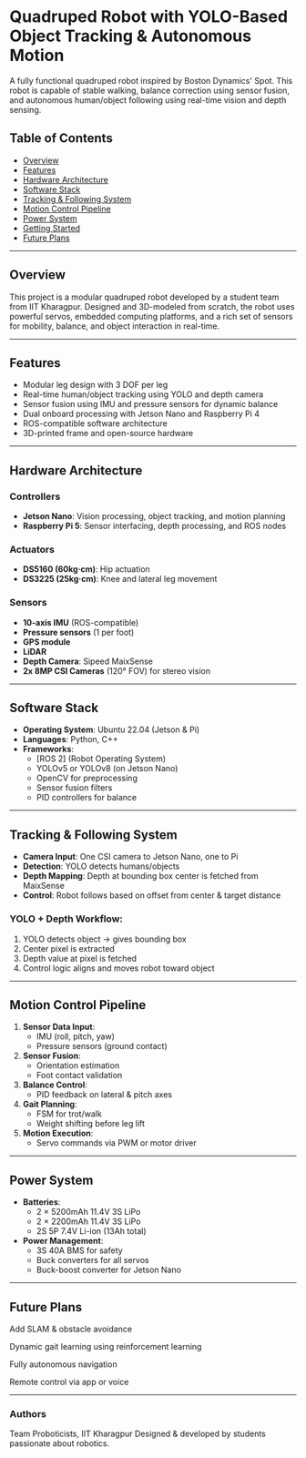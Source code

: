 # Quadruped Robot with YOLO-Based Object Tracking & Autonomous Motion

A fully functional quadruped robot inspired by Boston Dynamics' Spot. This robot is capable of stable walking, balance correction using sensor fusion, and autonomous human/object following using real-time vision and depth sensing.

## Table of Contents
- [Overview](#overview)
- [Features](#features)
- [Hardware Architecture](#hardware-architecture)
- [Software Stack](#software-stack)
- [Tracking & Following System](#tracking--following-system)
- [Motion Control Pipeline](#motion-control-pipeline)
- [Power System](#power-system)
- [Getting Started](#getting-started)
- [Future Plans](#future-plans)

---

## Overview

This project is a modular quadruped robot developed by a student team from IIT Kharagpur. Designed and 3D-modeled from scratch, the robot uses powerful servos, embedded computing platforms, and a rich set of sensors for mobility, balance, and object interaction in real-time.

---

## Features

- Modular leg design with 3 DOF per leg
- Real-time human/object tracking using YOLO and depth camera
- Sensor fusion using IMU and pressure sensors for dynamic balance
- Dual onboard processing with Jetson Nano and Raspberry Pi 4
- ROS-compatible software architecture
- 3D-printed frame and open-source hardware

---

## Hardware Architecture

### Controllers
- **Jetson Nano**: Vision processing, object tracking, and motion planning
- **Raspberry Pi 5**: Sensor interfacing, depth processing, and ROS nodes

### Actuators
- **DS5160 (60kg·cm)**: Hip actuation
- **DS3225 (25kg·cm)**: Knee and lateral leg movement

### Sensors
- **10-axis IMU** (ROS-compatible)
- **Pressure sensors** (1 per foot)
- **GPS module**
- **LiDAR**
- **Depth Camera**: Sipeed MaixSense
- **2x 8MP CSI Cameras** (120° FOV) for stereo vision

---

## Software Stack

- **Operating System**: Ubuntu 22.04 (Jetson & Pi)
- **Languages**: Python, C++
- **Frameworks**:
  - [ROS 2] (Robot Operating System)
  - YOLOv5 or YOLOv8 (on Jetson Nano)
  - OpenCV for preprocessing
  - Sensor fusion filters
  - PID controllers for balance

---

## Tracking & Following System

- **Camera Input**: One CSI camera to Jetson Nano, one to Pi
- **Detection**: YOLO detects humans/objects
- **Depth Mapping**: Depth at bounding box center is fetched from MaixSense
- **Control**: Robot follows based on offset from center & target distance

### YOLO + Depth Workflow:
1. YOLO detects object → gives bounding box
2. Center pixel is extracted
3. Depth value at pixel is fetched
4. Control logic aligns and moves robot toward object

---

## Motion Control Pipeline

1. **Sensor Data Input**:
   - IMU (roll, pitch, yaw)
   - Pressure sensors (ground contact)
2. **Sensor Fusion**:
   - Orientation estimation
   - Foot contact validation
3. **Balance Control**:
   - PID feedback on lateral & pitch axes
4. **Gait Planning**:
   - FSM for trot/walk
   - Weight shifting before leg lift
5. **Motion Execution**:
   - Servo commands via PWM or motor driver

---

## Power System

- **Batteries**:
  - 2 × 5200mAh 11.4V 3S LiPo
  - 2 × 2200mAh 11.4V 3S LiPo
  - 2S 5P 7.4V Li-ion (13Ah total)
- **Power Management**:
  - 3S 40A BMS for safety
  - Buck converters for all servos
  - Buck-boost converter for Jetson Nano

---

## Future Plans

Add SLAM & obstacle avoidance

Dynamic gait learning using reinforcement learning

Fully autonomous navigation

Remote control via app or voice


---

### Authors

Team Proboticists, IIT Kharagpur
Designed & developed by students passionate about robotics.
